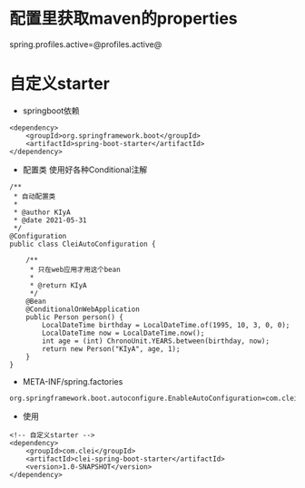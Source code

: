 # 配置里获取maven的properties
spring.profiles.active=@profiles.active@
# 自定义starter
+ springboot依赖
```
<dependency>
    <groupId>org.springframework.boot</groupId>
    <artifactId>spring-boot-starter</artifactId>
</dependency>
```
+ 配置类 使用好各种Conditional注解
```
/**
 * 自动配置类
 *
 * @author KIyA
 * @date 2021-05-31
 */
@Configuration
public class CleiAutoConfiguration {

    /**
     * 只在web应用才用这个bean
     *
     * @return KIyA
     */
    @Bean
    @ConditionalOnWebApplication
    public Person person() {
        LocalDateTime birthday = LocalDateTime.of(1995, 10, 3, 0, 0);
        LocalDateTime now = LocalDateTime.now();
        int age = (int) ChronoUnit.YEARS.between(birthday, now);
        return new Person("KIyA", age, 1);
    }
}
```
+ META-INF/spring.factories
```
org.springframework.boot.autoconfigure.EnableAutoConfiguration=com.clei.config.CleiAutoConfiguration
```
+ 使用
```
<!-- 自定义starter -->
<dependency>
    <groupId>com.clei</groupId>
    <artifactId>clei-spring-boot-starter</artifactId>
    <version>1.0-SNAPSHOT</version>
</dependency>
```